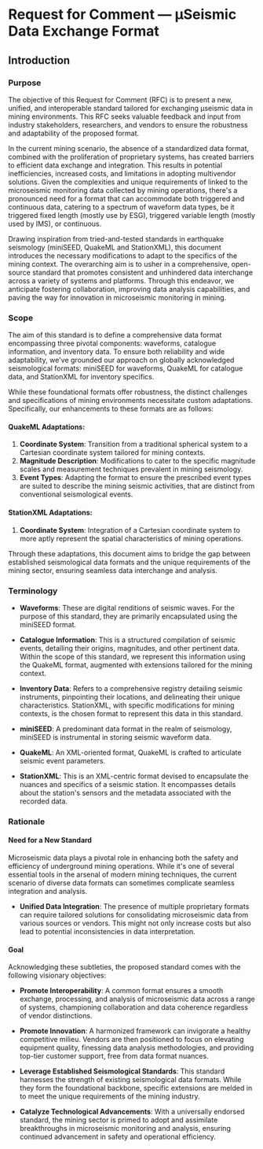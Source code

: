 # Request for Comment &mdash; &mu;Seismic Data Exchange Format
## Introduction
### Purpose

The objective of this Request for Comment (RFC) is to present a new, unified, and interoperable standard tailored for exchanging &mu;seismic data in mining environments. This RFC seeks valuable feedback and input from industry stakeholders, researchers, and vendors to ensure the robustness and adaptability of the proposed format.

In the current mining scenario, the absence of a standardized data format, combined with the proliferation of proprietary systems, has created barriers to efficient data exchange and integration. This results in potential inefficiencies, increased costs, and limitations in adopting multivendor solutions. Given the complexities and unique requirements of linked to the microseismic monitoring data collected by mining operations, there's a pronounced need for a format that can accommodate both triggered and continuous data, catering to a spectrum of waveform data types, be it triggered fixed length (mostly use by ESG), triggered variable length (mostly used by IMS), or continuous.

Drawing inspiration from tried-and-tested standards in earthquake seismology (miniSEED, QuakeML and StationXML), this document introduces the necessary modifications to adapt to the specifics of the mining context. The overarching aim is to usher in a comprehensive, open-source standard that promotes consistent and unhindered data interchange across a variety of systems and platforms. Through this endeavor, we anticipate fostering collaboration, improving data analysis capabilities, and paving the way for innovation in microseismic monitoring in mining.


### Scope

The aim of this standard is to define a comprehensive data format encompassing three pivotal components: waveforms, catalogue information, and inventory data. To ensure both reliability and wide adaptability, we've grounded our approach on globally acknowledged seismological formats: miniSEED for waveforms, QuakeML for catalogue data, and StationXML for inventory specifics.

While these foundational formats offer robustness, the distinct challenges and specifications of mining environments necessitate custom adaptations. Specifically, our enhancements to these formats are as follows:

#### QuakeML Adaptations:

1.  **Coordinate System**: Transition from a traditional spherical system to a Cartesian coordinate system tailored for mining contexts.
2.  **Magnitude Description**: Modifications to cater to the specific magnitude scales and measurement techniques prevalent in mining seismology.
3.  **Event Types**: Adapting the format to ensure the prescribed event types are suited to describe the mining seismic activities, that are distinct from conventional seismological events.

#### StationXML Adaptations:

1.  **Coordinate System**: Integration of a Cartesian coordinate system to more aptly represent the spatial characteristics of mining operations.

Through these adaptations, this document aims to bridge the gap between established seismological data formats and the unique requirements of the mining sector, ensuring seamless data interchange and analysis.

### Terminology

-   **Waveforms**: These are digital renditions of seismic waves. For the purpose of this standard, they are primarily encapsulated using the miniSEED format.
    
-   **Catalogue Information**: This is a structured compilation of seismic events, detailing their origins, magnitudes, and other pertinent data. Within the scope of this standard, we represent this information using the QuakeML format, augmented with extensions tailored for the mining context.
    
-   **Inventory Data**: Refers to a comprehensive registry detailing seismic instruments, pinpointing their locations, and delineating their unique characteristics. StationXML, with specific modifications for mining contexts, is the chosen format to represent this data in this standard.
    
-   **miniSEED**: A predominant data format in the realm of seismology, miniSEED is instrumental in storing seismic waveform data. 
    
-   **QuakeML**: An XML-oriented format, QuakeML is crafted to articulate seismic event parameters.
    
-   **StationXML**: This is an XML-centric format devised to encapsulate the nuances and specifics of a seismic station. It encompasses details about the station's sensors and the metadata associated with the recorded data.
  

### Rationale

#### Need for a New Standard

Microseismic data plays a pivotal role in enhancing both the safety and efficiency of underground mining operations. While it's one of several essential tools in the arsenal of modern mining techniques, the current scenario of diverse data formats can sometimes complicate seamless integration and analysis.

-   **Unified Data Integration**: The presence of multiple proprietary formats can require tailored solutions for consolidating microseismic data from various sources or vendors. This might not only increase costs but also lead to potential inconsistencies in data interpretation.

#### Goal

Acknowledging these subtleties, the proposed standard comes with the following visionary objectives:

-   **Promote Interoperability**: A common format ensures a smooth exchange, processing, and analysis of microseismic data across a range of systems, championing collaboration and data coherence regardless of vendor distinctions.
    
-   **Promote Innovation**: A harmonized framework can invigorate a healthy competitive milieu. Vendors are then positioned to focus on elevating equipment quality, finessing data analysis methodologies, and providing top-tier customer support, free from data format nuances.
    
-   **Leverage Established Seismological Standards**: This standard harnesses the strength of existing seismological data formats. While they form the foundational backbone, specific extensions are melded in to meet the unique requirements of the mining industry.
    
-   **Catalyze Technological Advancements**: With a universally endorsed standard, the mining sector is primed to adopt and assimilate breakthroughs in microseismic monitoring and analysis, ensuring continued advancement in safety and operational efficiency.
<!--stackedit_data:
eyJoaXN0b3J5IjpbNjIzODAwMjEsMjAwMDc3NDQyOSwtMzU0OD
AzNTA4LC0xODEwMDUxNV19
-->